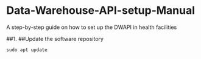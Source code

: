 # Data-Warehouse-API-setup-Manual
A step-by-step guide on how to set up the DWAPI in health facilities

##1. ##Update the software repository

```
sudo apt update
```
